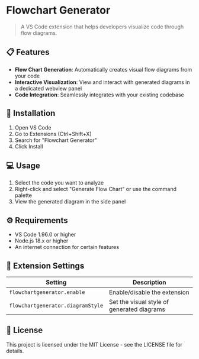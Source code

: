 # Flowchart Generator

> A VS Code extension that helps developers visualize code through flow diagrams.

## 📋 Features

- **Flow Chart Generation**: Automatically creates visual flow diagrams from your code
- **Interactive Visualization**: View and interact with generated diagrams in a dedicated webview panel
- **Code Integration**: Seamlessly integrates with your existing codebase

## 🚀 Installation

1. Open VS Code
2. Go to Extensions (Ctrl+Shift+X)
3. Search for "Flowchart Generator"
4. Click Install

## 💻 Usage

1. Select the code you want to analyze
2. Right-click and select "Generate Flow Chart" or use the command palette
3. View the generated diagram in the side panel

## ⚙️ Requirements

- VS Code 1.96.0 or higher
- Node.js 18.x or higher
- An internet connection for certain features

## 🔧 Extension Settings

| Setting | Description |
|---------|-------------|
| `flowchartgenerator.enable` | Enable/disable the extension |
| `flowchartgenerator.diagramStyle` | Set the visual style of generated diagrams |

## 📝 License

This project is licensed under the MIT License - see the LICENSE file for details.